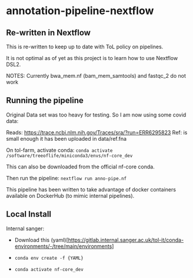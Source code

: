 # annotation-pipeline-nextflow

## Re-written in Nextflow

This is re-written to keep up to date with ToL policy on pipelines.

It is not optimal as of yet as this project is to learn how to use Nextflow DSL2.

NOTES:
Currently bwa_mem.nf (bam_mem_samtools) and fastqc_2 do not work

## Running the pipeline
Original Data set was too heavy for testing. So I am now using some covid data:

Reads: https://trace.ncbi.nlm.nih.gov/Traces/sra/?run=ERR6295823
Ref: is small enough it has been uploaded in data/ref.fna


On tol-farm, activate conda:
`conda activate /software/treeoflife/miniconda3/envs/nf-core_dev`

This can also be downloaded from the official nf-core conda.

Then run the pipeline:
`nextflow run anno-pipe.nf`

This pipeline has been written to take advantage of docker containers available on DockerHub (to mimic internal pipelines).

## Local Install
Internal sanger:

- Download this (yaml)[https://gitlab.internal.sanger.ac.uk/tol-it/conda-environments/-/tree/main/environments]

- `conda env create -f {YAML}`

- `conda activate nf-core_dev`

